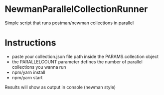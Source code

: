 # NewmanParallelCollectionRunner
Simple script that runs postman/newman collections in parallel

# Instructions
- paste your collection.json file path inside the PARAMS.collection object
- the PARALLELCOUNT parameter defines the number of parallel collections you wanna run
- npm/yarn install
- npm/yarn start

Results will show as output in console (newman style)
